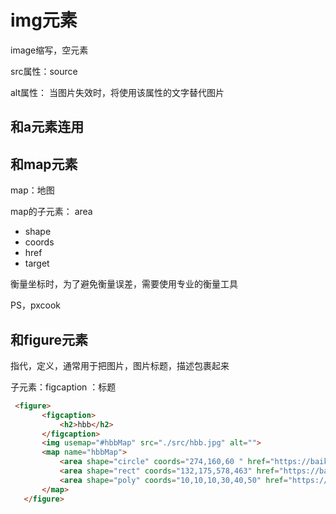 # img元素

image缩写，空元素

src属性：source 

alt属性： 当图片失效时，将使用该属性的文字替代图片

## 和a元素连用

## 和map元素

map：地图

map的子元素： area
 - shape
 - coords
 - href
 - target

 衡量坐标时，为了避免衡量误差，需要使用专业的衡量工具

 PS，pxcook

 ## 和figure元素

 指代，定义，通常用于把图片，图片标题，描述包裹起来

 子元素：figcaption  ：标题

 ```html
  <figure>
        <figcaption>
            <h2>hbb</h2>
        </figcaption>
        <img usemap="#hbbMap" src="./src/hbb.jpg" alt="">
        <map name="hbbMap">
            <area shape="circle" coords="274,160,60 " href="https://baike.baidu.com/item/%E7%9C%BC%E7%9D%9B/362?fr=aladdin"  target="_blank">
            <area shape="rect" coords="132,175,578,463" href="https://baike.baidu.com/item/%E5%98%B4%E5%B7%B4/10431464?fr=aladdin" target="_blank" >
            <area shape="poly" coords="10,10,10,30,40,50" href="https://baike.baidu.com/item/%E5%98%B4%E5%B7%B4/10431464?fr=aladdin" target="_blank">
        </map>
    </figure>
```